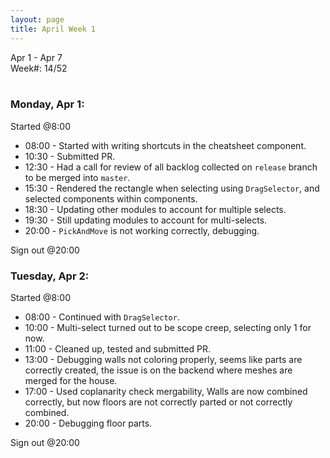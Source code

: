 ```yaml
---
layout: page
title: April Week 1
---
```


Apr 1 - Apr 7<br>
Week#: 14/52<br><br>

### Monday, Apr 1:

Started @8:00

- 08:00 - Started with writing shortcuts in the cheatsheet component.
- 10:30 - Submitted PR.
- 12:30 - Had a call for review of all backlog collected on `release` branch to be merged into `master`.
- 15:30 - Rendered the rectangle when selecting using `DragSelector`, and selected components within components.
- 18:30 - Updating other modules to account for multiple selects.
- 19:30 - Still updating modules to account for multi-selects.
- 20:00 - `PickAndMove` is not working correctly, debugging.

Sign out @20:00

### Tuesday, Apr 2:

Started @8:00

- 08:00 - Continued with `DragSelector`.
- 10:00 - Multi-select turned out to be scope creep, selecting only 1 for now.
- 11:00 - Cleaned up, tested and submitted PR.
- 13:00 - Debugging walls not coloring properly, seems like parts are correctly created, the issue is on the backend where meshes are merged for the house.
- 17:00 - Used coplanarity check mergability, Walls are now combined correctly, but now floors are not correctly parted or not correctly combined.
- 20:00 - Debugging floor parts.

Sign out @20:00